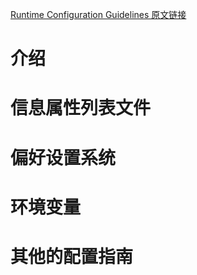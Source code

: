 [Runtime Configuration Guidelines 原文链接](https://developer.apple.com/library/content/documentation/MacOSX/Conceptual/BPRuntimeConfig/000-Introduction/introduction.html#//apple_ref/doc/uid/10000170i)

# 介绍

# 信息属性列表文件

# 偏好设置系统

# 环境变量

# 其他的配置指南